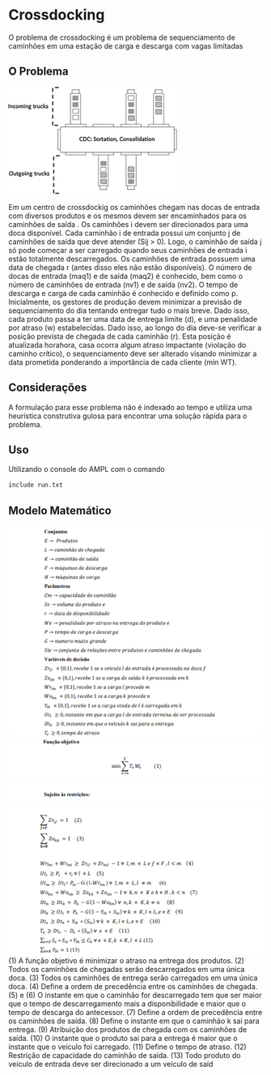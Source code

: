 # Crossdocking

 O problema de crossdocking é um problema de sequenciamento de caminhões em uma estação de carga e descarga com vagas limitadas 

## O Problema 
![Cd](/imagem/cd.jpg)

Em um centro de crossdockig os caminhões chegam  nas docas de 
entrada com diversos produtos e os mesmos devem ser encaminhados para os 
caminhões de saída . Os caminhões i devem ser direcionados 
para uma doca disponível. Cada caminhão i de entrada possui um conjunto j de 
caminhões de saída que deve atender (Sij > 0). Logo, o caminhão de saída j só 
pode começar a ser carregado quando seus caminhões de entrada i estão totalmente
descarregados. Os caminhões de entrada possuem uma data de chegada r (antes disso
eles não estão disponíveis). O número de docas de entrada (maq1) e de saída (maq2)
é conhecido, bem como o número de caminhões de entrada (nv1) e de saída (nv2). O 
tempo de descarga e carga de cada caminhão é conhecido e definido como p. 
Inicialmente, os gestores de produção devem minimizar a previsão de sequenciamento 
do dia tentando entregar tudo o mais breve. Dado isso, cada produto passa a ter uma
data de entrega limite (d), e uma penalidade por atraso (w) estabelecidas. Dado isso, 
ao longo do dia deve-se verificar a posição prevista de chegada de cada caminhão (r). 
Esta posição é atualizada horahora, casa ocorra algum atraso impactante (violação do 
caminho crítico), o sequenciamento deve ser alterado visando minimizar a data 
prometida ponderando a importância de cada cliente (min WT).

## Considerações

 A formulação para esse problema não é indexado ao tempo e utiliza uma heurística construtiva gulosa para encontrar uma solução rápida para o problema. 


## Uso
 Utilizando o console do AMPL com o comando
```bash
include run.txt
```
## Modelo Matemático
![Capturar1](/imagem/Capturar1.PNG)
![Capturar2](/imagem/Capturar2.PNG)
![Capturar4](/imagem/Capturar4.PNG)
![Capturar3](/imagem/Capturar3.PNG)
(1) A função objetivo é minimizar o atraso na entrega dos produtos.
(2) Todos os caminhões de chegadas serão descarregados em uma única doca.
(3) Todos os caminhões de entrega serão carregados em uma única doca.
(4) Define a ordem de precedência entre os caminhões de chegada.
(5) e (6) O instante em que o caminhão for descarregado tem que ser maior que o 
tempo de descarregamento mais a disponibilidade e maior que o tempo de 
descarga do antecessor.
(7) Define a ordem de precedência entre os caminhões de saída.
(8) Define o instante em que o caminhão k sai para entrega.
(9) Atribuição dos produtos de chegada com os caminhões de saída. 
(10) O instante que o produto sai para a entrega é maior que o instante que o veículo 
foi carregado.
(11) Define o tempo de atraso.
(12) Restrição de capacidade do caminhão de saída. 
(13) Todo produto do veículo de entrada deve ser direcionado a um veículo de saíd
